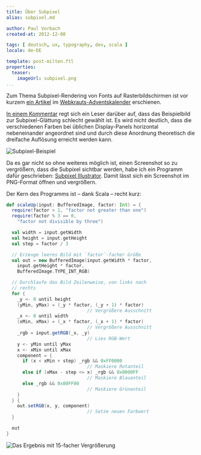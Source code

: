 ```yaml
---
title: Über Subpixel
alias: subpixel.md

author: Paul Vorbach
created-at: 2012-12-08

tags: [ deutsch, ux, typography, dev, scala ]
locale: de-DE

template: post-milten.ftl
properties:
  teaser:
    imageUrl: subpixel.png
...
```


Zum Thema Subpixel-Rendering von Fonts auf Rasterbildschirmen ist vor kurzem
[ein Artikel][rasterizer] im [Webkrauts-Adventskalender][advcal] erschienen.

[In einem Kommentar][subpixel comment] regt sich ein Leser darüber auf, dass das
Beispielbild zur Subpixel-Glättung schlecht gewählt ist. Es wird nicht deutlich,
dass die verschiedenen Farben bei üblichen Display-Panels horizontal
nebeneinander angeordnet sind und durch diese Anordnung theoretisch die
dreifache Auflösung erreicht werden kann.

![Subpixel-Beispiel][source]

Da es gar nicht so ohne weiteres möglich ist, einen Screenshot so zu vergrößern,
dass die Subpixel sichtbar werden, habe ich ein Programm dafür geschrieben:
[Subpixel Illustrator][subpixel illustrator]. Damit lässt sich ein Screenshot im
PNG-Format öffnen und vergrößern.

Der Kern des Programms ist&nbsp;–&nbsp;dank Scala&nbsp;–&nbsp;recht kurz:

~~~ scala
def scaleUp(input: BufferedImage, factor: Int) = {
  require(factor > 1, "factor not greater than one")
  require(factor % 3 == 0,
    "factor not divisible by three")

  val width = input.getWidth
  val height = input.getHeight
  val step = factor / 3

  // Erzeuge leeres Bild mit `factor`-facher Größe
  val out = new BufferedImage(input.getWidth * factor,
    input.getHeight * factor,
    BufferedImage.TYPE_INT_RGB)

  // Durchlaufe das Bild Zeilenweise, von links nach
  // rechts
  for {
    _y <- 0 until height
    (yMin, yMax) = (_y * factor, (_y + 1) * factor)
                              // Vergrößere Ausschnitt
    _x <- 0 until width
    (xMin, xMax) = (_x * factor, (_x + 1) * factor)
                              // Vergrößere Ausschnitt
    _rgb = input.getRGB(_x, _y)
                              // Lies RGB-Wert
    y <- yMin until yMax
    x <- xMin until xMax
    component = {
      if (x < xMin + step) _rgb && 0xFF0000
                              // Maskiere Rotanteil
      else if (xMax - step <= x) _rgb && 0x0000FF
                              // Maskiere Blauanteil
      else _rgb && 0x00FF00
                              // Maskiere Grünanteil
    }
  } {
    out.setRGB(x, y, component)
                              // Setze neuen Farbwert
  }

  out
}
~~~

![Das Ergebnis mit 15-facher Vergrößerung][result]


[rasterizer]: http://www.webkrauts.de/artikel/2012/techniken-zur-schriftglaettung-rasterizer
[advcal]: http://www.webkrauts.de/serien/adventskalender/2012
[subpixel comment]: http://www.webkrauts.de/comment/3748#comment-3748
[source]: /2012/raster-subpixel.png
[subpixel illustrator]: https://github.com/pvorb/subpixel-illustrator
[result]: /2012/raster-subpixel-improved.png
